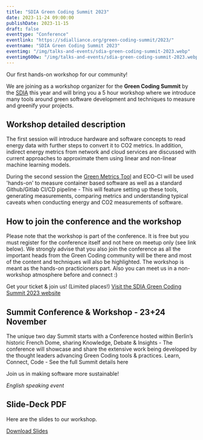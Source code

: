```yaml
---
title: "SDIA Green Coding Summit 2023"
date: 2023-11-24 09:00:00
publishDate: 2023-11-15
draft: false
eventtype: "Conference"
eventlink: "https://sdialliance.org/green-coding-summit/2023/"
eventname: "SDIA Green Coding Summit 2023"
eventimg: "/img/talks-and-events/sdia-green-coding-summit-2023.webp"
eventimg600w: "/img/talks-and-events/sdia-green-coding-summit-2023.webp"
---
```


Our first hands-on workshop for our community!

We are joining as a workshop organizer for the **Green Coding Summit** by the [SDIA](https://sdialliance.org) this year and will bring you a 5 hour workshop where we introduce many tools around green software development and techniques to measure and greenify your projects.

## Workshop detailed description

The first session will introduce hardware and software concepts to read energy data with further steps to convert it to CO2 metrics. In addition, indirect energy metrics from network and cloud services are discussed with current approaches to approximate them using linear and non-linear machine learning models.

During the second session the [Green Metrics Tool](https://github.com/green-coding-berlin/green-metrics-tool/) and ECO-CI will be used 'hands-on' to measure container based software as well as a standard Github/Gitlab CI/CD pipeline - This will feature setting up these tools, generating measurements, comparing metrics and understanding typical caveats when conducting energy and CO2 measurements of software.

## How to join the conference and the workshop

Please note that the workshop is part of the conference. It is free but you must register for the conference itself and not here on meetup only (see link below). We strongly advise that you also join the conference as all the important heads from the Green Coding community will be there and most of the content and techniques will also be highlighted. The workshop is meant as the hands-on practicioners part.
Also you can meet us in a non-workshop atmosphere before and connect :)

Get your ticket & join us! (Limited places!)
[Visit the SDIA Green Coding Summit 2023 website](https://sdialliance.org/green-coding-summit/2023/)

## Summit Conference & Workshop - 23+24 November
The unique two day Summit starts with a Conference hosted within Berlin’s historic French Dome, sharing Knowledge, Debate & Insights - The conference will showcase and share the extensive work being developed by the thought leaders advancing Green Coding tools & practices.
Learn, Connect, Code - See the full Summit details here

Join us in making software more sustainable!

*English speaking event*


## Slide-Deck PDF
Here are the slides to our workshop.

[Download Slides](/slides/2013_11_24_Workshop.pdf)

